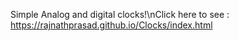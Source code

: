 Simple Analog and digital clocks!\nClick here to see : https://rajnathprasad.github.io/Clocks/index.html